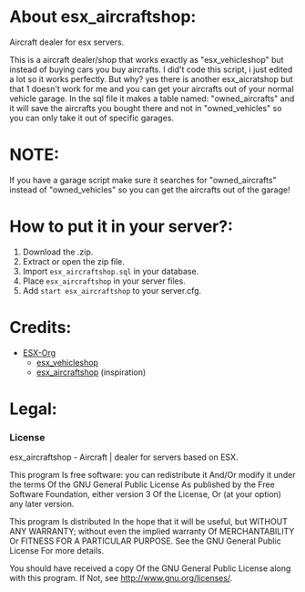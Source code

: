 # About esx_aircraftshop:
Aircraft dealer for esx servers.

This is a aircraft dealer/shop that works exactly as "esx_vehicleshop" but instead of buying cars you buy aircrafts.
I did't code this script, i just edited a lot so it works perfectly. But why? yes there is another esx_aicratshop but that 1 doesn't work for me and
you can get your aircrafts out of your normal vehicle garage. In the sql file it makes a table named: "owned_aircrafts" and it will save the aircrafts you bought there
and not in "owned_vehicles" so you can only take it out of specific garages. 


# NOTE:
If you have a garage script make sure it searches for "owned_aircrafts" instead of "owned_vehicles" so you can 
get the aircrafts out of the garage!

# How to put it in your server?:
1) Download the .zip.
2) Extract or open the zip file.
3) Import `esx_aircraftshop.sql` in your database.
4) Place `esx_aircraftshop` in your server files.
5) Add `start esx_aircraftshop` to your server.cfg.

# Credits:
* [ESX-Org](https://github.com/ESX-Org)
  * [esx_vehicleshop](https://github.com/ESX-Org/esx_vehicleshop)
   * [esx_aircraftshop](https://github.com/HumanTree92/esx_aircraftshop) (inspiration)

# Legal:
### License
esx_aircraftshop - Aircraft | dealer for servers based on ESX.

This program Is free software: you can redistribute it And/Or modify it under the terms Of the GNU General Public License As published by the Free Software Foundation, either version 3 Of the License, Or (at your option) any later version.

This program Is distributed In the hope that it will be useful, but WITHOUT ANY WARRANTY; without even the implied warranty Of MERCHANTABILITY Or FITNESS FOR A PARTICULAR PURPOSE. See the GNU General Public License For more details.

You should have received a copy Of the GNU General Public License along with this program. If Not, see http://www.gnu.org/licenses/.
